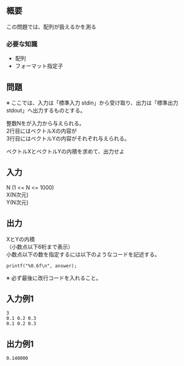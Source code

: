 概要
------
この問題では、配列が扱えるかを測る

### 必要な知識
* 配列
* フォーマット指定子

問題
------
※ ここでは、入力は「標準入力 stdin」から受け取り、出力は「標準出力 stdout」へ出力するものとする。

整数Nをが入力から与えられる。  
2行目にはベクトルXの内容が  
3行目にはベクトルYの内容がそれぞれ与えられる。  

ベクトルXとベクトルYの内積を求めて、出力せよ


入力
-----------
N (1 <= N <= 1000)  
X(N次元)  
Y(N次元)  


出力
-----------
XとYの内積  
（小数点以下6桁まで表示）  
小数点以下の数を指定するには以下のようなコードを記述する。

    printf("%0.6f\n", answer);


※ 必ず最後に改行コードを入れること。  

入力例1
-----------
    3
    0.1 0.2 0.3
    0.1 0.2 0.3


出力例1
-----------
    0.140000